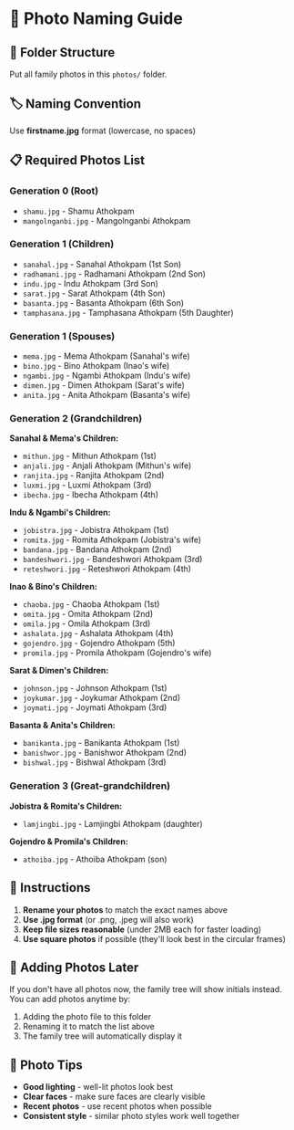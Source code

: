 # 📸 Photo Naming Guide

## 📁 Folder Structure
Put all family photos in this `photos/` folder.

## 🏷️ Naming Convention
Use **firstname.jpg** format (lowercase, no spaces)

## 📋 Required Photos List

### Generation 0 (Root)
- `shamu.jpg` - Shamu Athokpam
- `mangolnganbi.jpg` - Mangolnganbi Athokpam

### Generation 1 (Children)
- `sanahal.jpg` - Sanahal Athokpam (1st Son)
- `radhamani.jpg` - Radhamani Athokpam (2nd Son)
- `indu.jpg` - Indu Athokpam (3rd Son)
- `sarat.jpg` - Sarat Athokpam (4th Son)
- `basanta.jpg` - Basanta Athokpam (6th Son)
- `tamphasana.jpg` - Tamphasana Athokpam (5th Daughter)

### Generation 1 (Spouses)
- `mema.jpg` - Mema Athokpam (Sanahal's wife)
- `bino.jpg` - Bino Athokpam (Inao's wife)
- `ngambi.jpg` - Ngambi Athokpam (Indu's wife)
- `dimen.jpg` - Dimen Athokpam (Sarat's wife)
- `anita.jpg` - Anita Athokpam (Basanta's wife)

### Generation 2 (Grandchildren)

**Sanahal & Mema's Children:**
- `mithun.jpg` - Mithun Athokpam (1st)
- `anjali.jpg` - Anjali Athokpam (Mithun's wife)
- `ranjita.jpg` - Ranjita Athokpam (2nd)
- `luxmi.jpg` - Luxmi Athokpam (3rd)
- `ibecha.jpg` - Ibecha Athokpam (4th)

**Indu & Ngambi's Children:**
- `jobistra.jpg` - Jobistra Athokpam (1st)
- `romita.jpg` - Romita Athokpam (Jobistra's wife)
- `bandana.jpg` - Bandana Athokpam (2nd)
- `bandeshwori.jpg` - Bandeshwori Athokpam (3rd)
- `reteshwori.jpg` - Reteshwori Athokpam (4th)

**Inao & Bino's Children:**
- `chaoba.jpg` - Chaoba Athokpam (1st)
- `omita.jpg` - Omita Athokpam (2nd)
- `omila.jpg` - Omila Athokpam (3rd)
- `ashalata.jpg` - Ashalata Athokpam (4th)
- `gojendro.jpg` - Gojendro Athokpam (5th)
- `promila.jpg` - Promila Athokpam (Gojendro's wife)

**Sarat & Dimen's Children:**
- `johnson.jpg` - Johnson Athokpam (1st)
- `joykumar.jpg` - Joykumar Athokpam (2nd)
- `joymati.jpg` - Joymati Athokpam (3rd)

**Basanta & Anita's Children:**
- `banikanta.jpg` - Banikanta Athokpam (1st)
- `banishwor.jpg` - Banishwor Athokpam (2nd)
- `bishwal.jpg` - Bishwal Athokpam (3rd)

### Generation 3 (Great-grandchildren)

**Jobistra & Romita's Children:**
- `lamjingbi.jpg` - Lamjingbi Athokpam (daughter)

**Gojendro & Promila's Children:**
- `athoiba.jpg` - Athoiba Athokpam (son)

## 📝 Instructions

1. **Rename your photos** to match the exact names above
2. **Use .jpg format** (or .png, .jpeg will also work)
3. **Keep file sizes reasonable** (under 2MB each for faster loading)
4. **Use square photos** if possible (they'll look best in the circular frames)

## 🔄 Adding Photos Later

If you don't have all photos now, the family tree will show initials instead. You can add photos anytime by:
1. Adding the photo file to this folder
2. Renaming it to match the list above
3. The family tree will automatically display it

## 📱 Photo Tips

- **Good lighting** - well-lit photos look best
- **Clear faces** - make sure faces are clearly visible
- **Recent photos** - use recent photos when possible
- **Consistent style** - similar photo styles work well together
